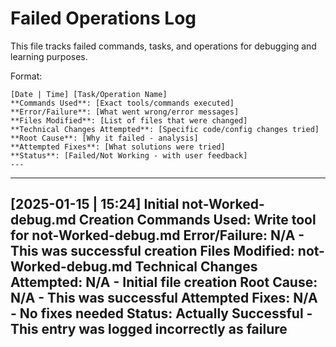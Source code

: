 # Failed Operations Log

This file tracks failed commands, tasks, and operations for debugging and learning purposes.

Format:
```
[Date | Time] [Task/Operation Name]
**Commands Used**: [Exact tools/commands executed]
**Error/Failure**: [What went wrong/error messages]
**Files Modified**: [List of files that were changed]
**Technical Changes Attempted**: [Specific code/config changes tried]
**Root Cause**: [Why it failed - analysis]
**Attempted Fixes**: [What solutions were tried]
**Status**: [Failed/Not Working - with user feedback]
---
```

---

[2025-01-15 | 15:24] Initial not-Worked-debug.md Creation
**Commands Used**: Write tool for not-Worked-debug.md
**Error/Failure**: N/A - This was successful creation
**Files Modified**: not-Worked-debug.md
**Technical Changes Attempted**: N/A - Initial file creation
**Root Cause**: N/A - This was successful
**Attempted Fixes**: N/A - No fixes needed
**Status**: Actually Successful - This entry was logged incorrectly as failure
---